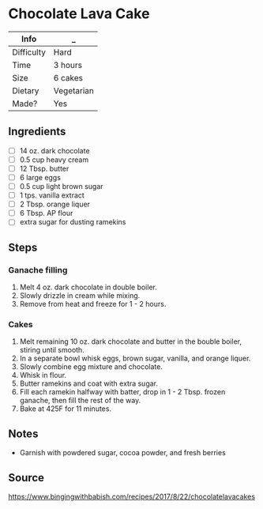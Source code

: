 # Chocolate Lava Cake

Info       | _
-----------|-
Difficulty | Hard
Time       | 3 hours
Size       | 6 cakes
Dietary    | Vegetarian
Made?      | Yes

## Ingredients
- [ ] 14 oz. dark chocolate
- [ ] 0.5 cup heavy cream
- [ ] 12 Tbsp. butter
- [ ] 6 large eggs
- [ ] 0.5 cup light brown sugar
- [ ] 1 tps. vanilla extract
- [ ] 2 Tbsp. orange liquer
- [ ] 6 Tbsp. AP flour
- [ ] extra sugar for dusting ramekins

## Steps
### Ganache filling
1. Melt 4 oz. dark chocolate in double boiler.
2. Slowly drizzle in cream while mixing.
3. Remove from heat and freeze for 1 - 2 hours.

### Cakes
1. Melt remaining 10 oz. dark chocolate and butter in the bouble boiler, stiring until smooth.
2. In a separate bowl whisk eggs, brown sugar, vanilla, and orange liquer.
3. Slowly combine egg mixture and chocolate.
4. Whisk in flour.
5. Butter ramekins and coat with extra sugar.
6. Fill each ramekin halfway with batter, drop in 1 - 2 Tbsp. frozen ganache, then fill the rest of the way.
7. Bake at 425F for 11 minutes.

## Notes
- Garnish with powdered sugar, cocoa powder, and fresh berries

## Source
https://www.bingingwithbabish.com/recipes/2017/8/22/chocolatelavacakes
